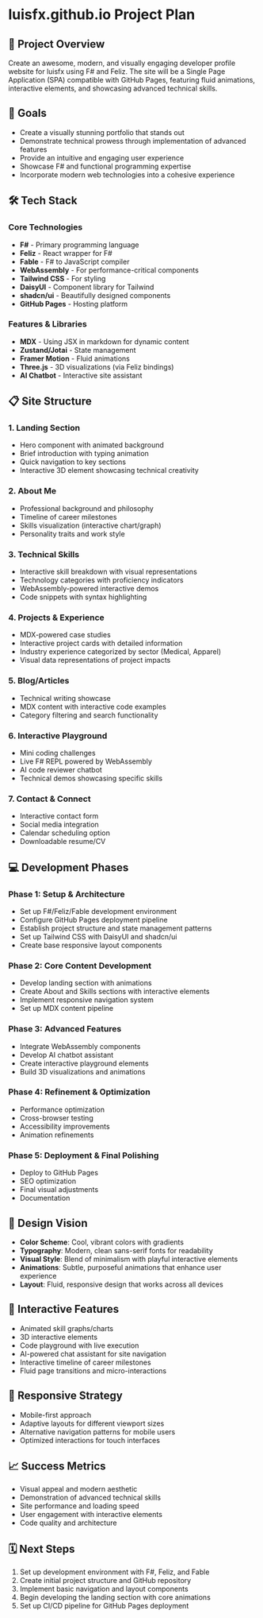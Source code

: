 # luisfx.github.io Project Plan

## 🚀 Project Overview

Create an awesome, modern, and visually engaging developer profile website for luisfx using F# and Feliz. The site will be a Single Page Application (SPA) compatible with GitHub Pages, featuring fluid animations, interactive elements, and showcasing advanced technical skills.

## 🎯 Goals

- Create a visually stunning portfolio that stands out
- Demonstrate technical prowess through implementation of advanced features
- Provide an intuitive and engaging user experience
- Showcase F# and functional programming expertise
- Incorporate modern web technologies into a cohesive experience

## 🛠️ Tech Stack

### Core Technologies
- **F#** - Primary programming language
- **Feliz** - React wrapper for F#
- **Fable** - F# to JavaScript compiler
- **WebAssembly** - For performance-critical components
- **Tailwind CSS** - For styling
- **DaisyUI** - Component library for Tailwind
- **shadcn/ui** - Beautifully designed components
- **GitHub Pages** - Hosting platform

### Features & Libraries
- **MDX** - Using JSX in markdown for dynamic content
- **Zustand/Jotai** - State management
- **Framer Motion** - Fluid animations
- **Three.js** - 3D visualizations (via Feliz bindings)
- **AI Chatbot** - Interactive site assistant

## 📋 Site Structure

### 1. Landing Section
- Hero component with animated background
- Brief introduction with typing animation
- Quick navigation to key sections
- Interactive 3D element showcasing technical creativity

### 2. About Me
- Professional background and philosophy
- Timeline of career milestones
- Skills visualization (interactive chart/graph)
- Personality traits and work style

### 3. Technical Skills
- Interactive skill breakdown with visual representations
- Technology categories with proficiency indicators
- WebAssembly-powered interactive demos
- Code snippets with syntax highlighting

### 4. Projects & Experience
- MDX-powered case studies
- Interactive project cards with detailed information
- Industry experience categorized by sector (Medical, Apparel)
- Visual data representations of project impacts

### 5. Blog/Articles
- Technical writing showcase
- MDX content with interactive code examples
- Category filtering and search functionality

### 6. Interactive Playground
- Mini coding challenges
- Live F# REPL powered by WebAssembly
- AI code reviewer chatbot
- Technical demos showcasing specific skills

### 7. Contact & Connect
- Interactive contact form
- Social media integration
- Calendar scheduling option
- Downloadable resume/CV

## 💻 Development Phases

### Phase 1: Setup & Architecture
- Set up F#/Feliz/Fable development environment
- Configure GitHub Pages deployment pipeline
- Establish project structure and state management patterns
- Set up Tailwind CSS with DaisyUI and shadcn/ui
- Create base responsive layout components

### Phase 2: Core Content Development
- Develop landing section with animations
- Create About and Skills sections with interactive elements
- Implement responsive navigation system
- Set up MDX content pipeline

### Phase 3: Advanced Features
- Integrate WebAssembly components
- Develop AI chatbot assistant
- Create interactive playground elements
- Build 3D visualizations and animations

### Phase 4: Refinement & Optimization
- Performance optimization
- Cross-browser testing
- Accessibility improvements
- Animation refinements

### Phase 5: Deployment & Final Polishing
- Deploy to GitHub Pages
- SEO optimization
- Final visual adjustments
- Documentation

## 🎨 Design Vision

- **Color Scheme**: Cool, vibrant colors with gradients
- **Typography**: Modern, clean sans-serif fonts for readability
- **Visual Style**: Blend of minimalism with playful interactive elements
- **Animations**: Subtle, purposeful animations that enhance user experience
- **Layout**: Fluid, responsive design that works across all devices

## 🧪 Interactive Features

- Animated skill graphs/charts
- 3D interactive elements
- Code playground with live execution
- AI-powered chat assistant for site navigation
- Interactive timeline of career milestones
- Fluid page transitions and micro-interactions

## 📱 Responsive Strategy

- Mobile-first approach
- Adaptive layouts for different viewport sizes
- Alternative navigation patterns for mobile users
- Optimized interactions for touch interfaces

## 📈 Success Metrics

- Visual appeal and modern aesthetic
- Demonstration of advanced technical skills
- Site performance and loading speed
- User engagement with interactive elements
- Code quality and architecture

## 🗓️ Next Steps

1. Set up development environment with F#, Feliz, and Fable
2. Create initial project structure and GitHub repository
3. Implement basic navigation and layout components
4. Begin developing the landing section with core animations
5. Set up CI/CD pipeline for GitHub Pages deployment